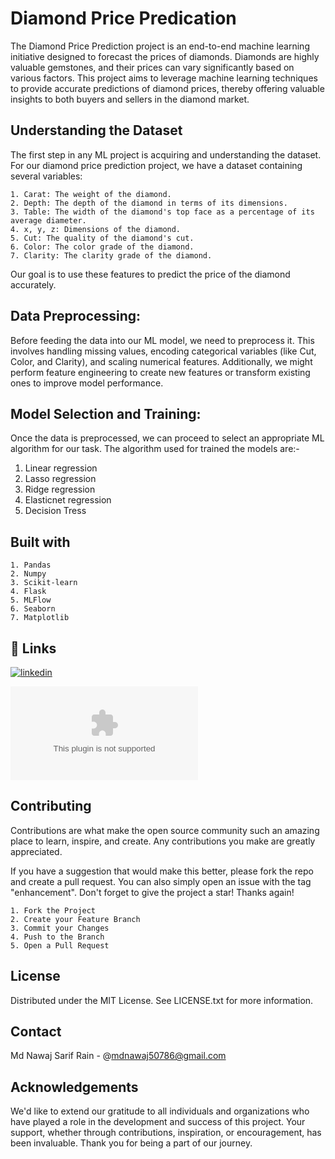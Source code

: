
# Diamond Price Predication

The Diamond Price Prediction project is an end-to-end machine learning initiative designed to forecast the prices of diamonds. Diamonds are highly valuable gemstones, and their prices can vary significantly based on various factors. This project aims to leverage machine learning techniques to provide accurate predictions of diamond prices, thereby offering valuable insights to both buyers and sellers in the diamond market.



## Understanding the Dataset

The first step in any ML project is acquiring and understanding the dataset. For our diamond price prediction project, we have a dataset containing several variables:

    1. Carat: The weight of the diamond.
    2. Depth: The depth of the diamond in terms of its dimensions.
    3. Table: The width of the diamond's top face as a percentage of its average diameter.
    4. x, y, z: Dimensions of the diamond.
    5. Cut: The quality of the diamond's cut.
    6. Color: The color grade of the diamond.
    7. Clarity: The clarity grade of the diamond.
Our goal is to use these features to predict the price of the diamond accurately.


## Data Preprocessing:
Before feeding the data into our ML model, we need to preprocess it. This involves handling missing values, encoding categorical variables (like Cut, Color, and Clarity), and scaling numerical features. Additionally, we might perform feature engineering to create new features or transform existing ones to improve model performance.

## Model Selection and Training:
Once the data is preprocessed, we can proceed to select an appropriate ML algorithm for our task.
The algorithm used for trained the models are:-
1. Linear regression
2. Lasso regression
3. Ridge regression
4. Elasticnet regression
5. Decision Tress

## Built with

    1. Pandas
    2. Numpy
    3. Scikit-learn
    4. Flask
    5. MLFlow
    6. Seaborn
    7. Matplotlib

## 🔗 Links

[![linkedin](https://www.linkedin.com/in/nawaj2417/)](https://www.linkedin.com/)

[![Nepohits](www.nepohits.com)](https://nepohits.com/)





## Contributing

Contributions are what make the open source community such an amazing place to learn, inspire, and create. Any contributions you make are greatly appreciated.

If you have a suggestion that would make this better, please fork the repo and create a pull request. You can also simply open an issue with the tag "enhancement". Don't forget to give the project a star! Thanks again!

    1. Fork the Project
    2. Create your Feature Branch
    3. Commit your Changes
    4. Push to the Branch
    5. Open a Pull Request


## License

Distributed under the MIT License. See LICENSE.txt for more information.


## Contact
Md Nawaj Sarif Rain - @mdnawaj50786@gmail.com
## Acknowledgements

We'd like to extend our gratitude to all individuals and organizations who have played a role in the development and success of this project. Your support, whether through contributions, inspiration, or encouragement, has been invaluable. Thank you for being a part of our journey.
